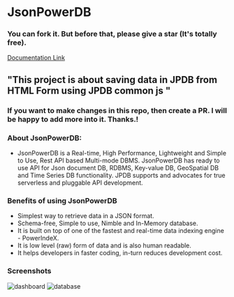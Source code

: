 # JsonPowerDB 
### You can fork it. But before that, please give a star (It's totally free).

[Documentation Link](http://login2explore.com/jpdb/docs.html)

## "This project is about saving data in JPDB from HTML Form using JPDB common js " 
### If you want to make changes in this repo, then create a PR. I will be happy to add more into it. Thanks.!
### About JsonPowerDB:

- JsonPowerDB is a Real-time, High Performance, Lightweight and Simple to Use, Rest API based Multi-mode DBMS. JsonPowerDB has ready to use API for Json document DB, RDBMS, Key-value DB, GeoSpatial DB and Time Series DB functionality. JPDB supports and advocates for true serverless and pluggable API development.

### Benefits of using JsonPowerDB

- Simplest way to retrieve data in a JSON format.
- Schema-free, Simple to use, Nimble and In-Memory database.
- It is built on top of one of the fastest and real-time data indexing engine - PowerIndeX.
- It is low level (raw) form of data and is also human readable.
- It helps developers in faster coding, in-turn reduces development cost.
### Screenshots
![dashboard](https://user-images.githubusercontent.com/89337222/130362407-0aa531a0-6fa5-47fa-a0e3-bc5d70263ae8.png)
![database](https://user-images.githubusercontent.com/89337222/130362415-c7d0fc3d-92be-4538-945e-9545d3ec9f01.png)

